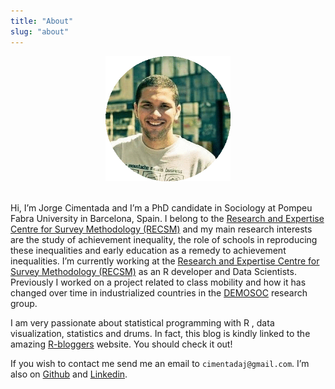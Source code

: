 ```yaml
---
title: "About"
slug: "about"
---
```


<center><img src="/img/headshot.jpg" alt="Drawing" style="width: 200px;"/></center>

<br>

Hi, I’m Jorge Cimentada and I’m a PhD candidate in Sociology at Pompeu Fabra University in Barcelona, Spain. I belong to the [Research and Expertise Centre for Survey Methodology (RECSM)](https://www.upf.edu/web/survey) and my main research interests are the study of achievement inequality, the role of schools in reproducing these inequalities and early education as a remedy to achievement inequalities. I’m currently working at the [Research and Expertise Centre for Survey Methodology (RECSM)](https://www.upf.edu/web/survey) as an R developer and Data Scientists. Previously I worked on a project related to class mobility and how it has changed over time in industrialized countries in the [DEMOSOC](https://www.upf.edu/web/demosoc) research group.

I am very passionate about statistical programming with R , data visualization, statistics and drums. In fact, this blog is kindly linked to the amazing [R-bloggers](https://www.r-bloggers.com/) website. You should check it out!

If you wish to contact me send me an email to `cimentadaj@gmail.com`. I’m also on [Github](https://github.com/cimentadaj) and [Linkedin](https://www.linkedin.com/in/jorge-cimentada-1740877a/).